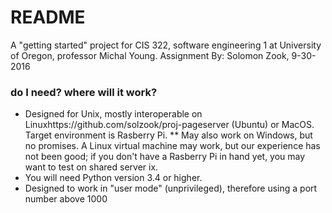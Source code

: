 # README #

A "getting started" project for CIS 322, software engineering 1 at University of Oregon, professor Michal Young.
Assignment By: Solomon Zook, 9-30-2016

### do I need? where will it work? ###
* Designed for Unix, mostly interoperable on Linuxhttps://github.com/solzook/proj-pageserver (Ubuntu) or MacOS.
  Target environment is Rasberry Pi.
  ** May also work on Windows, but no promises. A Linux virtual machine may work, but our experience has not been good; if you don't have a Rasberry Pi in hand yet, you may want to test on shared server ix.
* You will need Python version 3.4 or higher.
* Designed to work in "user mode" (unprivileged), therefore using a port number above 1000

